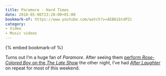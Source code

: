 ```yaml
---
title: Paramore - Hard Times
date: 2018-05-06T23:20:00+01:00
bookmark-of: https://www.youtube.com/watch?v=AEB6ibtdPZc
category:
- Video
- Music videos
---
```

{% embed bookmark-of %}

Turns out I’m a huge fan of <cite>Paramore</cite>. After seeing them [perform <cite>Rose-Colored Boy</cite> on the <cite>The Late Show</cite>][1] the other night, I’ve had [<cite>After Laughter</cite>][2] on repeat for most of this weekend.

[1]: https://www.youtube.com/watch?v=_j7z_oPTvJM
[2]: https://en.wikipedia.org/wiki/After_Laughter
